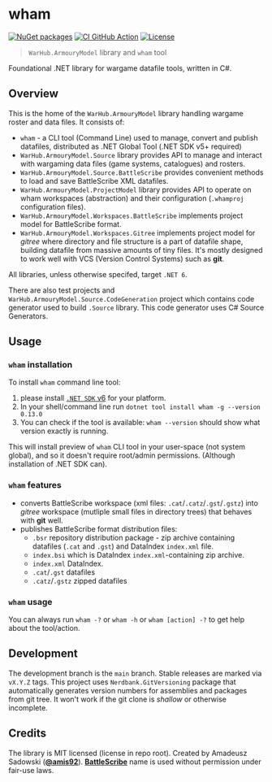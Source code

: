 # wham

[![NuGet packages](https://img.shields.io/nuget/v/WarHub.ArmouryModel.Source.svg?logo=nuget)](https://www.nuget.org/profiles/warhub)
[![CI GitHub Action](https://github.com/WarHub/wham/workflows/CI/badge.svg)](https://github.com/WarHub/wham/actions?query=workflow%3ACI+branch%3Amain)
[![License](https://img.shields.io/github/license/WarHub/wham.svg)](https://github.com/WarHub/wham/blob/main/LICENSE.md)

> `WarHub.ArmouryModel` library and `wham` tool

Foundational .NET library for wargame datafile tools, written in C#.

## Overview

This is the home of the `WarHub.ArmouryModel` library handling wargame roster and data files.
It consists of:

* `wham` - a CLI tool (Command Line) used to manage, convert and publish datafiles,
  distributed as .NET Global Tool (.NET SDK v5+ required)
* `WarHub.ArmouryModel.Source` library provides API to manage and interact
  with wargaming data files (game systems, catalogues) and rosters.
* `WarHub.ArmouryModel.Source.BattleScribe` provides convenient methods to load and save
  BattleScribe XML datafiles.
* `WarHub.ArmouryModel.ProjectModel` library provides API to operate on wham workspaces (abstraction)
  and their configuration (`.whamproj` configuration files).
* `WarHub.ArmouryModel.Workspaces.BattleScribe` implements project model for BattleScribe format.
* `WarHub.ArmouryModel.Workspaces.Gitree` implements project model for *gitree* where
  directory and file structure is a part of datafile shape, building datafile from massive amounts
  of tiny files. It's mostly designed to work well with VCS (Version Control Systems) such as **git**.

All libraries, unless otherwise specifed, target `.NET 6`.

There are also test projects and `WarHub.ArmouryModel.Source.CodeGeneration` project which contains
code generator used to build `.Source` library. This code generator uses C# Source Generators.

## Usage

### `wham` installation

To install `wham` command line tool:

1. please install [`.NET SDK` v6](https://www.microsoft.com/net/download)
  for your platform.
2. In your shell/command line run
  `dotnet tool install wham -g --version 0.13.0`
3. You can check if the tool is available: `wham --version` should show what version exactly is running.

This will install preview of `wham` CLI tool in your user-space (not system global),
and so it doesn't require root/admin permissions. (Although installation of .NET SDK can).

### `wham` features

* converts BattleScribe workspace (xml files: `.cat`/`.catz`/`.gst`/`.gstz`)
  into *gitree* workspace (mutliple small files in directory trees) that
  behaves with **git** well.
* publishes BattleScribe format distribution files:
  * `.bsr` repository distribution package - zip archive containing datafiles (`.cat` and `.gst`)
    and DataIndex `index.xml` file.
  * `index.bsi` which is DataIndex `index.xml`-containing zip archive.
  * `index.xml` DataIndex.
  * `.cat`/`.gst` datafiles
  * `.catz`/`.gstz` zipped datafiles

### `wham` usage

You can always run `wham -?` or `wham -h` or `wham [action] -?` to get help about the tool/action.

## Development

The development branch is the `main` branch. Stable releases are marked via `vX.Y.Z` tags.
This project uses `Nerdbank.GitVersioning` package that automatically generates version numbers
for assemblies and packages from git tree. It won't work if the git clone is *shallow* or otherwise
incomplete.

## Credits

The library is MIT licensed (license in repo root).
Created by Amadeusz Sadowski ([**@amis92**](https://github.com/amis92)).
[**BattleScribe**](https://battlescribe.net/) name is used without permission under fair-use laws.
